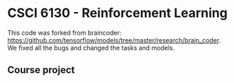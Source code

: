# CSCI 6130 - Reinforcement Learning

This code was forked from braincoder: https://github.com/tensorflow/models/tree/master/research/brain_coder. We fixed all the bugs and changed the tasks and models.

## Course project
